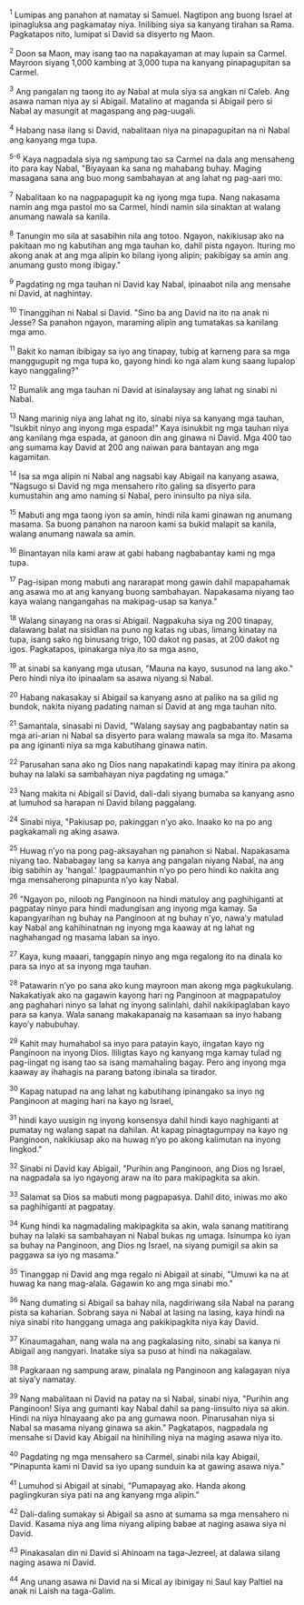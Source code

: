 <sup>1</sup>
Lumipas ang panahon at namatay si Samuel. Nagtipon ang buong Israel at ipinagluksa ang pagkamatay niya. Inilibing siya sa kanyang tirahan sa Rama. Pagkatapos nito, lumipat si David sa disyerto ng Maon. 

<sup>2</sup>
Doon sa Maon, may isang tao na napakayaman at may lupain sa Carmel. Mayroon siyang 1,000 kambing at 3,000 tupa na kanyang pinapagupitan sa Carmel. 

<sup>3</sup>
Ang pangalan ng taong ito ay Nabal at mula siya sa angkan ni Caleb. Ang asawa naman niya ay si Abigail. Matalino at maganda si Abigail pero si Nabal ay masungit at magaspang ang pag-uugali. 

<sup>4</sup>
Habang nasa ilang si David, nabalitaan niya na pinapagupitan na ni Nabal ang kanyang mga tupa.

<sup>5-6</sup>
Kaya nagpadala siya ng sampung tao sa Carmel na dala ang mensaheng ito para kay Nabal, "Biyayaan ka sana ng mahabang buhay. Maging masagana sana ang buo mong sambahayan at ang lahat ng pag-aari mo. 

<sup>7</sup>
Nabalitaan ko na nagpapagupit ka ng iyong mga tupa. Nang nakasama namin ang mga pastol mo sa Carmel, hindi namin sila sinaktan at walang anumang nawala sa kanila. 

<sup>8</sup>
Tanungin mo sila at sasabihin nila ang totoo. Ngayon, nakikiusap ako na pakitaan mo ng kabutihan ang mga tauhan ko, dahil pista ngayon. Ituring mo akong anak at ang mga alipin ko bilang iyong alipin; pakibigay sa amin ang anumang gusto mong ibigay." 

<sup>9</sup>
Pagdating ng mga tauhan ni David kay Nabal, ipinaabot nila ang mensahe ni David, at naghintay. 

<sup>10</sup>
Tinanggihan ni Nabal si David. "Sino ba ang David na ito na anak ni Jesse? Sa panahon ngayon, maraming alipin ang tumatakas sa kanilang mga amo. 

<sup>11</sup>
Bakit ko naman ibibigay sa iyo ang tinapay, tubig at karneng para sa mga manggugupit ng mga tupa ko, gayong hindi ko nga alam kung saang lupalop kayo nanggaling?" 

<sup>12</sup>
Bumalik ang mga tauhan ni David at isinalaysay ang lahat ng sinabi ni Nabal. 

<sup>13</sup>
Nang marinig niya ang lahat ng ito, sinabi niya sa kanyang mga tauhan, "Isukbit ninyo ang inyong mga espada!" Kaya isinukbit ng mga tauhan niya ang kanilang mga espada, at ganoon din ang ginawa ni David. Mga 400 tao ang sumama kay David at 200 ang naiwan para bantayan ang mga kagamitan. 

<sup>14</sup>
Isa sa mga alipin ni Nabal ang nagsabi kay Abigail na kanyang asawa, "Nagsugo si David ng mga mensahero rito galing sa disyerto para kumustahin ang amo naming si Nabal, pero ininsulto pa niya sila. 

<sup>15</sup>
Mabuti ang mga taong iyon sa amin, hindi nila kami ginawan ng anumang masama. Sa buong panahon na naroon kami sa bukid malapit sa kanila, walang anumang nawala sa amin. 

<sup>16</sup>
Binantayan nila kami araw at gabi habang nagbabantay kami ng mga tupa. 

<sup>17</sup>
Pag-isipan mong mabuti ang nararapat mong gawin dahil mapapahamak ang asawa mo at ang kanyang buong sambahayan. Napakasama niyang tao kaya walang nangangahas na makipag-usap sa kanya." 

<sup>18</sup>
Walang sinayang na oras si Abigail. Nagpakuha siya ng 200 tinapay, dalawang balat na sisidlan na puno ng katas ng ubas, limang kinatay na tupa, isang sako ng binusang trigo, 100 dakot ng pasas, at 200 dakot ng igos. Pagkatapos, ipinakarga niya ito sa mga asno, 

<sup>19</sup>
at sinabi sa kanyang mga utusan, "Mauna na kayo, susunod na lang ako." Pero hindi niya ito ipinaalam sa asawa niyang si Nabal. 

<sup>20</sup>
Habang nakasakay si Abigail sa kanyang asno at paliko na sa gilid ng bundok, nakita niyang padating naman si David at ang mga tauhan nito. 

<sup>21</sup>
Samantala, sinasabi ni David, "Walang saysay ang pagbabantay natin sa mga ari-arian ni Nabal sa disyerto para walang mawala sa mga ito. Masama pa ang iginanti niya sa mga kabutihang ginawa natin. 

<sup>22</sup>
Parusahan sana ako ng Dios nang napakatindi kapag may itinira pa akong buhay na lalaki sa sambahayan niya pagdating ng umaga." 

<sup>23</sup>
Nang makita ni Abigail si David, dali-dali siyang bumaba sa kanyang asno at lumuhod sa harapan ni David bilang paggalang. 

<sup>24</sup>
Sinabi niya, "Pakiusap po, pakinggan nʼyo ako. Inaako ko na po ang pagkakamali ng aking asawa. 

<sup>25</sup>
Huwag nʼyo na pong pag-aksayahan ng panahon si Nabal. Napakasama niyang tao. Nababagay lang sa kanya ang pangalan niyang Nabal, na ang ibig sabihin ay 'hangal.' Ipagpaumanhin nʼyo po pero hindi ko nakita ang mga mensaherong pinapunta nʼyo kay Nabal. 

<sup>26</sup>
"Ngayon po, niloob ng Panginoon na hindi matuloy ang paghihiganti at pagpatay ninyo para hindi madungisan ang inyong mga kamay. Sa kapangyarihan ng buhay na Panginoon at ng buhay nʼyo, nawaʼy matulad kay Nabal ang kahihinatnan ng inyong mga kaaway at ng lahat ng naghahangad ng masama laban sa inyo. 

<sup>27</sup>
Kaya, kung maaari, tanggapin ninyo ang mga regalong ito na dinala ko para sa inyo at sa inyong mga tauhan. 

<sup>28</sup>
Patawarin nʼyo po sana ako kung mayroon man akong mga pagkukulang. Nakakatiyak ako na gagawin kayong hari ng Panginoon at magpapatuloy ang paghahari ninyo sa lahat ng inyong salinlahi, dahil nakikipaglaban kayo para sa kanya. Wala sanang makakapanaig na kasamaan sa inyo habang kayoʼy nabubuhay. 

<sup>29</sup>
Kahit may humahabol sa inyo para patayin kayo, iingatan kayo ng Panginoon na inyong Dios. Ililigtas kayo ng kanyang mga kamay tulad ng pag-iingat ng isang tao sa isang mamahaling bagay. Pero ang inyong mga kaaway ay ihahagis na parang batong ibinala sa tirador. 

<sup>30</sup>
Kapag natupad na ang lahat ng kabutihang ipinangako sa inyo ng Panginoon at maging hari na kayo ng Israel, 

<sup>31</sup>
hindi kayo uusigin ng inyong konsensya dahil hindi kayo naghiganti at pumatay ng walang sapat na dahilan. At kapag pinagtagumpay na kayo ng Panginoon, nakikiusap ako na huwag nʼyo po akong kalimutan na inyong lingkod." 

<sup>32</sup>
Sinabi ni David kay Abigail, "Purihin ang Panginoon, ang Dios ng Israel, na nagpadala sa iyo ngayong araw na ito para makipagkita sa akin. 

<sup>33</sup>
Salamat sa Dios sa mabuti mong pagpapasya. Dahil dito, iniwas mo ako sa paghihiganti at pagpatay. 

<sup>34</sup>
Kung hindi ka nagmadaling makipagkita sa akin, wala sanang matitirang buhay na lalaki sa sambahayan ni Nabal bukas ng umaga. Isinumpa ko iyan sa buhay na Panginoon, ang Dios ng Israel, na siyang pumigil sa akin sa paggawa sa iyo ng masama." 

<sup>35</sup>
Tinanggap ni David ang mga regalo ni Abigail at sinabi, "Umuwi ka na at huwag ka nang mag-alala. Gagawin ko ang mga sinabi mo." 

<sup>36</sup>
Nang dumating si Abigail sa bahay nila, nagdiriwang sila Nabal na parang pista sa kaharian. Sobrang saya ni Nabal at lasing na lasing, kaya hindi na niya sinabi rito hanggang umaga ang pakikipagkita niya kay David. 

<sup>37</sup>
Kinaumagahan, nang wala na ang pagkalasing nito, sinabi sa kanya ni Abigail ang nangyari. Inatake siya sa puso at hindi na nakagalaw. 

<sup>38</sup>
Pagkaraan ng sampung araw, pinalala ng Panginoon ang kalagayan niya at siyaʼy namatay. 

<sup>39</sup>
Nang mabalitaan ni David na patay na si Nabal, sinabi niya, "Purihin ang Panginoon! Siya ang gumanti kay Nabal dahil sa pang-iinsulto niya sa akin. Hindi na niya hinayaang ako pa ang gumawa noon. Pinarusahan niya si Nabal sa masama niyang ginawa sa akin." Pagkatapos, nagpadala ng mensahe si David kay Abigail na hinihiling niya na maging asawa niya ito. 

<sup>40</sup>
Pagdating ng mga mensahero sa Carmel, sinabi nila kay Abigail, "Pinapunta kami ni David sa iyo upang sunduin ka at gawing asawa niya." 

<sup>41</sup>
Lumuhod si Abigail at sinabi, "Pumapayag ako. Handa akong paglingkuran siya pati na ang kanyang mga alipin." 

<sup>42</sup>
Dali-daling sumakay si Abigail sa asno at sumama sa mga mensahero ni David. Kasama niya ang lima niyang aliping babae at naging asawa siya ni David. 

<sup>43</sup>
Pinakasalan din ni David si Ahinoam na taga-Jezreel, at dalawa silang naging asawa ni David. 

<sup>44</sup>
Ang unang asawa ni David na si Mical ay ibinigay ni Saul kay Paltiel na anak ni Laish na taga-Galim.